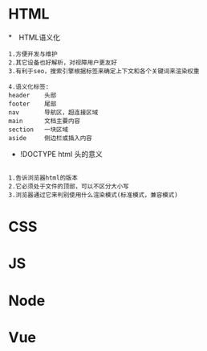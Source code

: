 # HTML
*　HTML语义化
```
1.方便开发与维护
2.其它设备也好解析，对视障用户更友好
3.有利于seo，搜索引擎根据标签来确定上下文和各个关键词来渲染权重

4.语义化标签:
header    头部
footer    尾部
nav       导航区，超连接区域
main      文档主要内容
section   一块区域
aside     侧边栏或插入内容

```
* !DOCTYPE html 头的意义

```

1.告诉浏览器html的版本
2.它必须处于文件的顶部，可以不区分大小写
3.浏览器通过它来判别使用什么渲染模式(标准模式，兼容模式)
```
# CSS

# JS

# Node

# Vue
